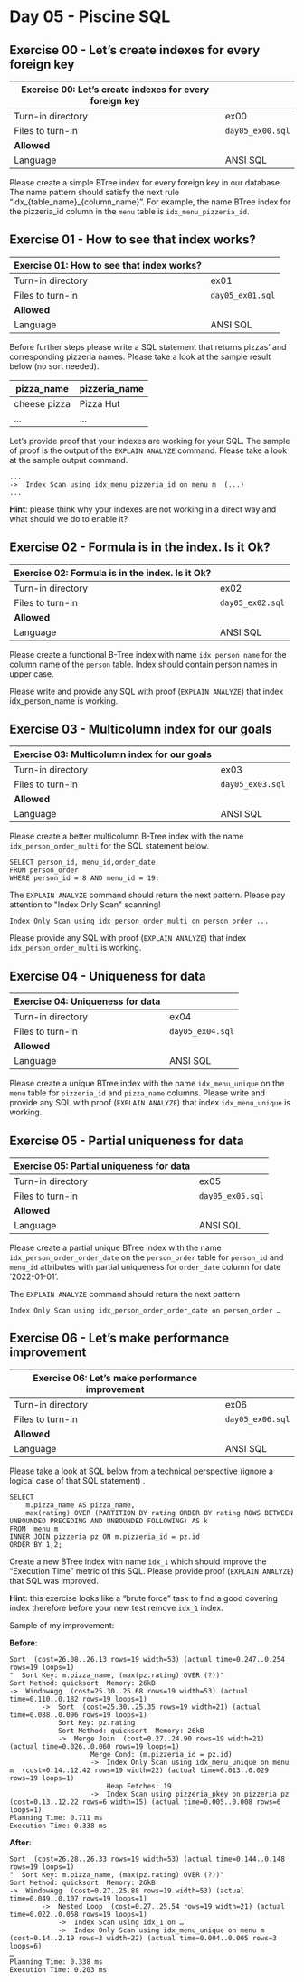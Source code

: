 # Day 05 - Piscine SQL


## Exercise 00 - Let’s create indexes for every foreign key

| Exercise 00: Let’s create indexes for every foreign key |                                                                                                                          |
|---------------------------------------|--------------------------------------------------------------------------------------------------------------------------|
| Turn-in directory                     | ex00                                                                                                                     |
| Files to turn-in                      | `day05_ex00.sql`                                                                                 |
| **Allowed**                               |                                                                                                                          |
| Language                        | ANSI SQL                                                                                              |

Please create a simple BTree index for every foreign key in our database. The name pattern should satisfy the next rule “idx_{table_name}_{column_name}”. For example, the name BTree index for the pizzeria_id column in the `menu` table is `idx_menu_pizzeria_id`.


## Exercise 01 - How to see that index works?

| Exercise 01: How to see that index works?|                                                                                                                          |
|---------------------------------------|--------------------------------------------------------------------------------------------------------------------------|
| Turn-in directory                     | ex01                                                                                                                     |
| Files to turn-in                      | `day05_ex01.sql`                                                                                 |
| **Allowed**                               |                                                                                                                          |
| Language                        | ANSI SQL                                                                                              |

Before further steps please write a SQL statement that returns pizzas’ and corresponding pizzeria names. Please take a look at the sample result below (no sort needed).

| pizza_name | pizzeria_name | 
| ------ | ------ |
| cheese pizza | Pizza Hut |
| ... | ... |

Let’s provide proof that your indexes are working for your SQL.
The sample of proof is the output of the `EXPLAIN ANALYZE` command. 
Please take a look at the sample output command.
    
    ...
    ->  Index Scan using idx_menu_pizzeria_id on menu m  (...)
    ...

**Hint**: please think why your indexes are not working in a direct way and what should we do to enable it?


## Exercise 02 - Formula is in the index. Is it Ok?

| Exercise 02: Formula is in the index. Is it Ok?|                                                                                                                          |
|---------------------------------------|--------------------------------------------------------------------------------------------------------------------------|
| Turn-in directory                     | ex02                                                                                                                     |
| Files to turn-in                      | `day05_ex02.sql`                                                                                 |
| **Allowed**                               |                                                                                                                          |
| Language                        | ANSI SQL                                                                                              |

Please create a functional B-Tree index with name `idx_person_name` for the column name of the `person` table. Index should contain person names in upper case. 

Please write and provide any SQL with proof (`EXPLAIN ANALYZE`) that index idx_person_name is working. 


## Exercise 03 - Multicolumn index for our goals

| Exercise 03: Multicolumn index for our goals |                                                                                                                          |
|---------------------------------------|--------------------------------------------------------------------------------------------------------------------------|
| Turn-in directory                     | ex03                                                                                                                     |
| Files to turn-in                      | `day05_ex03.sql`                                                                                 |
| **Allowed**                               |                                                                                                                          |
| Language                        | ANSI SQL                                                                                              |


Please create a better multicolumn B-Tree index with the name `idx_person_order_multi` for the SQL statement below.

    SELECT person_id, menu_id,order_date
    FROM person_order
    WHERE person_id = 8 AND menu_id = 19;


The `EXPLAIN ANALYZE` command should return  the next pattern. Please pay attention to "Index Only Scan" scanning!

    Index Only Scan using idx_person_order_multi on person_order ...

Please provide any SQL with proof (`EXPLAIN ANALYZE`) that index `idx_person_order_multi` is working. 


## Exercise 04 - Uniqueness for data


| Exercise 04: Uniqueness for data |                                                                                                                          |
|---------------------------------------|--------------------------------------------------------------------------------------------------------------------------|
| Turn-in directory                     | ex04                                                                                                                     |
| Files to turn-in                      | `day05_ex04.sql`                                                                                 |
| **Allowed**                               |                                                                                                                          |
| Language                        | ANSI SQL                                                                                              |

Please create a unique BTree index with the name `idx_menu_unique` on the `menu` table for  `pizzeria_id` and `pizza_name` columns. 
Please write and provide any SQL with proof (`EXPLAIN ANALYZE`) that index `idx_menu_unique` is working. 


## Exercise 05 - Partial uniqueness for data


| Exercise 05: Partial uniqueness for data |                                                                                                                          |
|---------------------------------------|--------------------------------------------------------------------------------------------------------------------------|
| Turn-in directory                     | ex05                                                                                                                     |
| Files to turn-in                      | `day05_ex05.sql`                                                                                 |
| **Allowed**                               |                                                                                                                          |
| Language                        | ANSI SQL                                                                                              |

Please create a partial unique BTree index with the name `idx_person_order_order_date` on the `person_order` table for `person_id` and `menu_id` attributes with partial uniqueness for `order_date` column for date ‘2022-01-01’.

The `EXPLAIN ANALYZE` command should return  the next pattern

    Index Only Scan using idx_person_order_order_date on person_order …


## Exercise 06 - Let’s make performance improvement


| Exercise 06: Let’s make performance improvement|                                                                                                                          |
|---------------------------------------|--------------------------------------------------------------------------------------------------------------------------|
| Turn-in directory                     | ex06                                                                                                                     |
| Files to turn-in                      | `day05_ex06.sql`                                                                                 |
| **Allowed**                               |                                                                                                                          |
| Language                        | ANSI SQL                                                                                              |

Please take a look at SQL below from a technical perspective (ignore a logical case of that SQL statement) .

    SELECT
        m.pizza_name AS pizza_name,
        max(rating) OVER (PARTITION BY rating ORDER BY rating ROWS BETWEEN UNBOUNDED PRECEDING AND UNBOUNDED FOLLOWING) AS k
    FROM  menu m
    INNER JOIN pizzeria pz ON m.pizzeria_id = pz.id
    ORDER BY 1,2;

Create a new BTree index with name `idx_1` which should improve the “Execution Time” metric of this SQL. Please provide proof (`EXPLAIN ANALYZE`) that SQL was improved.

**Hint**: this exercise looks like a “brute force” task to find a good covering index therefore before your new test remove `idx_1` index.

Sample of my improvement:

**Before**:

    Sort  (cost=26.08..26.13 rows=19 width=53) (actual time=0.247..0.254 rows=19 loops=1)
    "  Sort Key: m.pizza_name, (max(pz.rating) OVER (?))"
    Sort Method: quicksort  Memory: 26kB
    ->  WindowAgg  (cost=25.30..25.68 rows=19 width=53) (actual time=0.110..0.182 rows=19 loops=1)
            ->  Sort  (cost=25.30..25.35 rows=19 width=21) (actual time=0.088..0.096 rows=19 loops=1)
                Sort Key: pz.rating
                Sort Method: quicksort  Memory: 26kB
                ->  Merge Join  (cost=0.27..24.90 rows=19 width=21) (actual time=0.026..0.060 rows=19 loops=1)
                        Merge Cond: (m.pizzeria_id = pz.id)
                        ->  Index Only Scan using idx_menu_unique on menu m  (cost=0.14..12.42 rows=19 width=22) (actual time=0.013..0.029 rows=19 loops=1)
                            Heap Fetches: 19
                        ->  Index Scan using pizzeria_pkey on pizzeria pz  (cost=0.13..12.22 rows=6 width=15) (actual time=0.005..0.008 rows=6 loops=1)
    Planning Time: 0.711 ms
    Execution Time: 0.338 ms

**After**:

    Sort  (cost=26.28..26.33 rows=19 width=53) (actual time=0.144..0.148 rows=19 loops=1)
    "  Sort Key: m.pizza_name, (max(pz.rating) OVER (?))"
    Sort Method: quicksort  Memory: 26kB
    ->  WindowAgg  (cost=0.27..25.88 rows=19 width=53) (actual time=0.049..0.107 rows=19 loops=1)
            ->  Nested Loop  (cost=0.27..25.54 rows=19 width=21) (actual time=0.022..0.058 rows=19 loops=1)
                ->  Index Scan using idx_1 on …
                ->  Index Only Scan using idx_menu_unique on menu m  (cost=0.14..2.19 rows=3 width=22) (actual time=0.004..0.005 rows=3 loops=6)
    …
    Planning Time: 0.338 ms
    Execution Time: 0.203 ms

